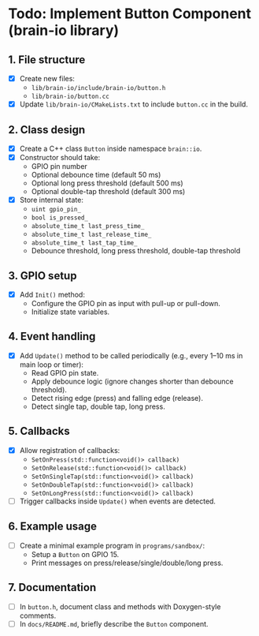 # Todo: Implement Button Component (brain-io library)

## 1. File structure
- [x] Create new files:
  - `lib/brain-io/include/brain-io/button.h`
  - `lib/brain-io/button.cc`
- [x] Update `lib/brain-io/CMakeLists.txt` to include `button.cc` in the build.

## 2. Class design
- [x] Create a C++ class `Button` inside namespace `brain::io`.
- [x] Constructor should take:
  - GPIO pin number
  - Optional debounce time (default 50 ms)
  - Optional long press threshold (default 500 ms)
  - Optional double-tap threshold (default 300 ms)
- [x] Store internal state:
  - `uint gpio_pin_`
  - `bool is_pressed_`
  - `absolute_time_t last_press_time_`
  - `absolute_time_t last_release_time_`
  - `absolute_time_t last_tap_time_`
  - Debounce threshold, long press threshold, double-tap threshold

## 3. GPIO setup
- [x] Add `Init()` method:
  - Configure the GPIO pin as input with pull-up or pull-down.
  - Initialize state variables.

## 4. Event handling
- [x] Add `Update()` method to be called periodically (e.g., every 1–10 ms in main loop or timer):
  - Read GPIO pin state.
  - Apply debounce logic (ignore changes shorter than debounce threshold).
  - Detect rising edge (press) and falling edge (release).
  - Detect single tap, double tap, long press.

## 5. Callbacks
- [x] Allow registration of callbacks:
  - `SetOnPress(std::function<void()> callback)`
  - `SetOnRelease(std::function<void()> callback)`
  - `SetOnSingleTap(std::function<void()> callback)`
  - `SetOnDoubleTap(std::function<void()> callback)`
  - `SetOnLongPress(std::function<void()> callback)`
- [ ] Trigger callbacks inside `Update()` when events are detected.

## 6. Example usage
- [ ] Create a minimal example program in `programs/sandbox/`:
  - Setup a `Button` on GPIO 15.
  - Print messages on press/release/single/double/long press.

## 7. Documentation
- [ ] In `button.h`, document class and methods with Doxygen-style comments.
- [ ] In `docs/README.md`, briefly describe the `Button` component.